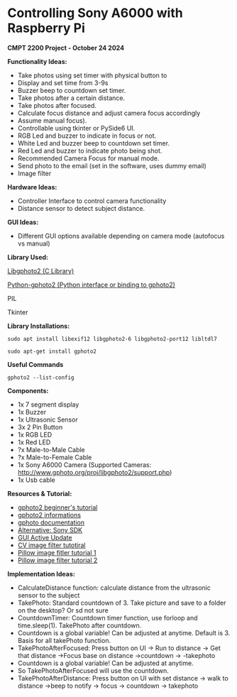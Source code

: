 # Controlling Sony A6000 with Raspberry Pi
**CMPT 2200 Project - October 24 2024**

**Functionality Ideas:**
- Take photos using set timer with physical button to 
- Display and set time from 3-9s
- Buzzer beep to countdown set timer.
- Take photos after a certain distance.
- Take photos after focused.
- Calculate focus distance and adjust camera focus accordingly
- Assume manual focus).
- Controllable using tkinter or PySide6 UI.
- RGB Led and buzzer to indicate in focus or not.
- White Led and buzzer beep to countdown set timer.
- Red Led and buzzer to indicate photo being shot.
- Recommended Camera Focus for manual mode.
- Send photo to the email (set in the software, uses dummy email)
- Image filter

**Hardware Ideas:**
- Controller Interface to control camera functionality
- Distance sensor to detect subject distance.

**GUI Ideas:**
- Different GUI options available depending on camera mode (autofocus vs manual)
	
**Library Used:**

[Libgphoto2 (C Library)](http://www.gphoto.org/doc/)

[Python-gphoto2 (Python interface or binding to gphoto2)](https://pypi.org/project/gphoto2/)

PIL

Tkinter

**Library Installations:**
```
sudo apt install libexif12 libgphoto2-6 libgphoto2-port12 libltdl7
```
```
sudo apt-get install gphoto2 
```

**Useful Commands**
```
gphoto2 --list-config
```

**Components:**
- 1x 7 segment display
- 1x Buzzer
- 1x Ultrasonic Sensor
- 3x 2 Pin Button
- 1x RGB LED
- 1x Red LED
- ?x Male-to-Male Cable
- ?x Male-to-Female Cable
- 1x Sony A6000 Camera (Supported Cameras: http://www.gphoto.org/proj/libgphoto2/support.php)
- 1x Usb cable

**Resources & Tutorial:**

- [gphoto2 beginner's tutorial](https://www.youtube.com/watch?v=1eAYxnSU2aw)
- [gphoto2 informations](https://pypi.org/project/gphoto2/)
- [gphoto documentation](http://www.gphoto.org/doc/)
- [Alternative: Sony SDK](https://docodethatmatters.com/hacking-sony-a6000-for-modernization/)
- [GUI Active Update](https://www.geeksforgeeks.org/tkinter-application-to-switch-between-different-page-frames/)
- [CV image filter tutotiral](https://stackoverflow.com/questions/69871650/adding-bloom-effect-to-an-image-using-cv2)
- [Pillow image fitler tutorial 1](https://www.geeksforgeeks.org/python-pil-image-filter-with-imagefilter-module/)
- [Pillow image filter tutorial 2](https://pythonexamples.org/python-pillow-image-filter/)

**Implementation Ideas:**

- CalculateDistance function: calculate distance from the ultrasonic sensor to the subject
- TakePhoto: Standard countdown of 3. Take picture and save to a folder on the desktop? Or sd not sure
- CountdownTimer: Countdown timer function, use forloop and time.sleep(1). TakePhoto after countdown.
- Countdown is a global variable! Can be adjusted at anytime. Default is 3. Basis for all takePhoto function.
- TakePhotoAfterFocused: Press button on UI -> Run to distance -> Get that distance ->Focus base on distance ->countdown -> -takephoto
- Countdown is a global variable! Can be adjusted at anytime.
- So TakePhotoAfterFocused will use the countdown.
- TakePhotoAfterDistance: Press button on UI with set distance -> walk to distance ->beep to notify -> focus -> countdown -> takephoto
